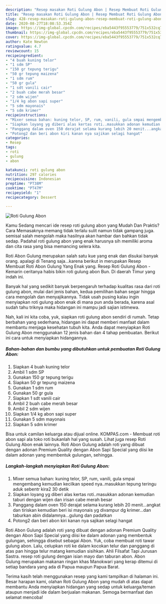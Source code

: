 ```yaml
---
description: "Resep masakan Roti Gulung Abon | Resep Membuat Roti Gulung Abon Yang Sempurna"
title: "Resep masakan Roti Gulung Abon | Resep Membuat Roti Gulung Abon Yang Sempurna"
slug: 428-resep-masakan-roti-gulung-abon-resep-membuat-roti-gulung-abon-yang-sempurna
date: 2020-08-27T18:08:53.354Z
image: https://img-global.cpcdn.com/recipes/eba5443f95553779/751x532cq70/roti-gulung-abon-foto-resep-utama.jpg
thumbnail: https://img-global.cpcdn.com/recipes/eba5443f95553779/751x532cq70/roti-gulung-abon-foto-resep-utama.jpg
cover: https://img-global.cpcdn.com/recipes/eba5443f95553779/751x532cq70/roti-gulung-abon-foto-resep-utama.jpg
author: Kate Newton
ratingvalue: 4.7
reviewcount: 15
recipeingredient:
- "4 buah kuning telor"
- "1 sdm SP"
- "150 gr tepung terigu"
- "50 gr tepung maizena"
- "1 sdm rum"
- "50 gr gula"
- "1 sdt vanili cair"
- "2 buah cabe merah besar"
- "2 sdm wijen"
- "1/4 kg abon sapi super"
- "5 sdm mayonais"
- "5 sdm krimer"
recipeinstructions:
- "Mixer semua bahan: kuning telor, SP, rum, vanili, gula smpai mengembang kemudian kecilkan speed nya..masukkan tepung teringu aduk sebentr kira2 30 detik"
- "Siapkan loyang yg diberi alas kertas roti..masukkan adonan kemudian taburi dengan wijen dan irisan cabe merah besar"
- "Panggang dalam oven 150 derajat selama kurang lebih 20 menit...angkat dan tiriskan kemudian beri isi mayonais yg divampur dg krimer...dan taburkan abin didalamnya...gulung dan padatkan"
- "Potong2 dan beri abon kiri kanan nya sajikan selagi hangat"
categories:
- Resep
tags:
- roti
- gulung
- abon

katakunci: roti gulung abon 
nutrition: 297 calories
recipecuisine: Indonesian
preptime: "PT38M"
cooktime: "PT47M"
recipeyield: "1"
recipecategory: Dessert

---
```



![Roti Gulung Abon](https://img-global.cpcdn.com/recipes/eba5443f95553779/751x532cq70/roti-gulung-abon-foto-resep-utama.jpg)

Kamu Sedang mencari ide resep roti gulung abon yang Mudah Dan Praktis? Cara Memasaknya memang tidak terlalu sulit namun tidak gampang juga. semisal salah mengolah maka hasilnya akan hambar dan bahkan tidak sedap. Padahal roti gulung abon yang enak harusnya sih memiliki aroma dan cita rasa yang bisa memancing selera kita.

Roti Abon Gulung merupakan salah satu kue yang enak dan disukai banyak orang. apalagi di Tenang saja…karena berikut in merupakan Resep Membuat Roti Abon Gulung Yang Enak yang. Resep Roti Gulung Abon - Kemarin ceritanya habis bikin roti gulung abon Bun. Di daerah Timur yang indah ini.

Banyak hal yang sedikit banyak berpengaruh terhadap kualitas rasa dari roti gulung abon, mulai dari jenis bahan, kedua pemilihan bahan segar hingga cara mengolah dan menyajikannya. Tidak usah pusing kalau ingin menyiapkan roti gulung abon enak di mana pun anda berada, karena asal sudah tahu triknya maka hidangan ini mampu jadi sajian istimewa.


Nah, kali ini kita coba, yuk, siapkan roti gulung abon sendiri di rumah. Tetap berbahan yang sederhana, hidangan ini dapat memberi manfaat dalam membantu menjaga kesehatan tubuh kita. Anda dapat menyiapkan Roti Gulung Abon menggunakan 12 jenis bahan dan 4 tahap pembuatan. Berikut ini cara untuk menyiapkan hidangannya.

<!--inarticleads1-->

##### Bahan-bahan dan bumbu yang dibutuhkan untuk pembuatan Roti Gulung Abon:

1. Siapkan 4 buah kuning telor
1. Ambil 1 sdm SP
1. Gunakan 150 gr tepung terigu
1. Siapkan 50 gr tepung maizena
1. Gunakan 1 sdm rum
1. Gunakan 50 gr gula
1. Siapkan 1 sdt vanili cair
1. Ambil 2 buah cabe merah besar
1. Ambil 2 sdm wijen
1. Siapkan 1/4 kg abon sapi super
1. Gunakan 5 sdm mayonais
1. Siapkan 5 sdm krimer


Bisa untuk camilan keluarga atau dijual online. KOMPAS.com - Membuat roti abon sapi ala toko roti bukanlah hal yang susah. Lihat juga resep Roti Gulung Abon enak lainnya. Roti Abon Gulung adalah roti yang dibuat dengan adonan Premium Quality dengan Abon Sapi Special yang diisi ke dalam adonan yang membentuk gulungan, sehingga. 

<!--inarticleads2-->

##### Langkah-langkah menyiapkan Roti Gulung Abon:

1. Mixer semua bahan: kuning telor, SP, rum, vanili, gula smpai mengembang kemudian kecilkan speed nya..masukkan tepung teringu aduk sebentr kira2 30 detik
1. Siapkan loyang yg diberi alas kertas roti..masukkan adonan kemudian taburi dengan wijen dan irisan cabe merah besar
1. Panggang dalam oven 150 derajat selama kurang lebih 20 menit...angkat dan tiriskan kemudian beri isi mayonais yg divampur dg krimer...dan taburkan abin didalamnya...gulung dan padatkan
1. Potong2 dan beri abon kiri kanan nya sajikan selagi hangat


Roti Abon Gulung adalah roti yang dibuat dengan adonan Premium Quality dengan Abon Sapi Special yang diisi ke dalam adonan yang membentuk gulungan, sehingga disebut sebagai Abon. Yuk, coba membuat roti tawar gulung abon. Lalu, celupkan roti ke dalam kocokan telur dan panggang di atas pan hingga telur matang kemudian sisihkan. Ahli Filsafat Tapi Jurusan Sastra. resep roti gulung dengan isian mayo dan taburan abon. Abon Gulung merupakan makanan ringan khas Manokwari yang kerap ditemui di setiap bandara yang ada di Papua maupun Papua Barat. 

Terima kasih telah menggunakan resep yang kami tampilkan di halaman ini. Besar harapan kami, olahan Roti Gulung Abon yang mudah di atas dapat membantu Anda menyiapkan hidangan yang sedap untuk keluarga/teman ataupun menjadi ide dalam berjualan makanan. Semoga bermanfaat dan selamat mencoba!
